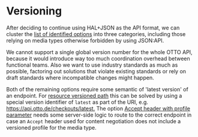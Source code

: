 # Versioning

After deciding to continue using HAL+JSON as the API format, we can cluster the [list of identified options](./../../../references/versioning.md)
into three categories, including those relying on media types otherwise forbidden by using JSON:API.

We cannot support a single global version number for the whole OTTO API, because it would introduce way too much
coordination overhead between functional teams. Also we want to use industry standards as much as possible, factoring
out solutions that violate existing standards or rely on draft standards where incompatible changes might happen.

Both of the remaining options require some semantic of 'latest version' of an endpoint. For
[resource versioned path](./../../../references/versioning.md#resource-versioned-paths) this can be solved by using a special
version identifier of `latest` as part of the URI, e.g. <https://api.otto.de/checkouts/latest.> The option
[Accept header with profile parameter](./../../../references/versioning.md#accept-header-using-standard-media-type-with-profile-parameter)
needs some server-side logic to route to the correct endpoint in case an `Accept` header used for content negotiation
does not include a versioned profile for the media type.
